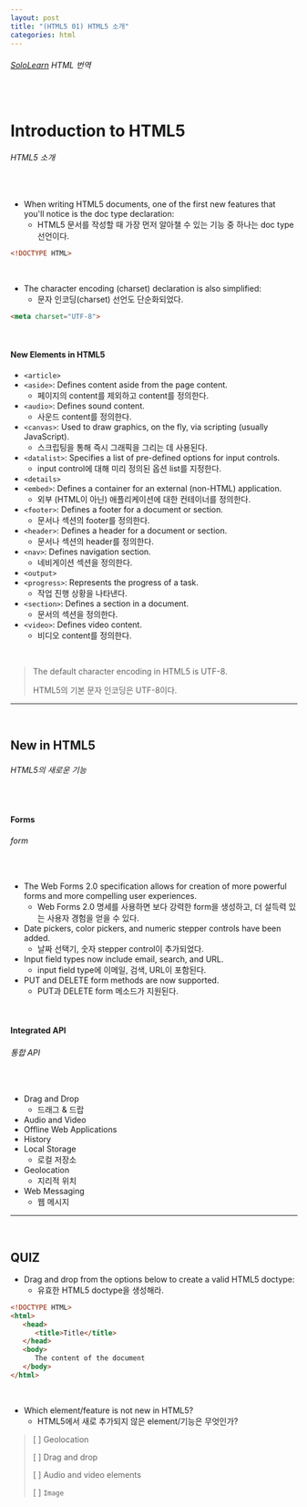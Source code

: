 ```yaml
---
layout: post
title: "(HTML5 01) HTML5 소개"
categories: html
---
```


###### [SoloLearn](https://www.sololearn.com/) HTML 번역

<br>

# Introduction to HTML5

###### HTML5 소개

<br>

- When writing HTML5 documents, one of the first new features that you'll notice is the doc type declaration:
  - HTML5 문서를 작성할 때 가장 먼저 알아챌 수 있는 기능 중 하나는 doc type 선언이다.

```html
<!DOCTYPE HTML>
```

<br>

- The character encoding (charset) declaration is also simplified:
  - 문자 인코딩(charset) 선언도 단순화되었다.

```html
<meta charset="UTF-8">
```

<br>

#### New Elements in HTML5

- `<article>`
- `<aside>`: Defines content aside from the page content.
  - 페이지의 content를 제외하고 content를 정의한다.
- `<audio>`: Defines sound content.
  - 사운드 content를 정의한다.
- `<canvas>`: Used to draw graphics, on the fly, via scripting (usually JavaScript).
  - 스크립팅을 통해 즉시 그래픽을 그리는 데 사용된다.
- `<datalist>`: Specifies a list of pre-defined options for input controls.
  - input control에 대해 미리 정의된 옵션 list를 지정한다.
- `<details>`
- `<embed>`: Defines a container for an external (non-HTML) application.
  - 외부 (HTML이 아닌) 애플리케이션에 대한 컨테이너를 정의한다.
- `<footer>`: Defines a footer for a document or section.
  - 문서나 섹션의 footer를 정의한다.
- `<header>`: Defines a header for a document or section.
  - 문서나 섹션의 header를 정의한다.
- `<nav>`: Defines navigation section.
  - 네비게이션 섹션을 정의한다.
- `<output>`
- `<progress>`: Represents the progress of a task.
  - 작업 진행 상황을 나타낸다.
- `<section>`: Defines a section in a document.
  - 문서의 섹션을 정의한다.
- `<video>`: Defines video content.
  - 비디오 content를 정의한다.

<br>

> The default character encoding in HTML5 is UTF-8.
>
> HTML5의 기본 문자 인코딩은 UTF-8이다.

------

<br>

## New in HTML5

###### HTML5의 새로운 기능

<br>

#### Forms

###### form

<br>

- The Web Forms 2.0 specification allows for creation of more powerful forms and more compelling user experiences.
  - Web Forms 2.0 명세를 사용하면 보다 강력한 form을 생성하고, 더 설득력 있는 사용자 경험을 얻을 수 있다.
- Date pickers, color pickers, and numeric stepper controls have been added.
  - 날짜 선택기, 숫자 stepper control이 추가되었다.
- Input field types now include email, search, and URL.
  - input field type에 이메일, 검색, URL이 포함된다.
- PUT and DELETE form methods are now supported.
  - PUT과 DELETE form 메소드가 지원된다.

<br>

#### Integrated API

###### 통합 API

<br>

- Drag and Drop
  - 드래그 & 드랍
- Audio and Video
- Offline Web Applications
- History
- Local Storage
  - 로컬 저장소
- Geolocation
  - 지리적 위치
- Web Messaging
  - 웹 메시지

------

<br>

## QUIZ

- Drag and drop from the options below to create a valid HTML5 doctype:
  - 유효한 HTML5 doctype을 생성해라.

```html
<!DOCTYPE HTML>
<html>
   <head>
      <title>Title</title>
   </head>
   <body>
      The content of the document
   </body>
</html>
```

<br>

- Which element/feature is not new in HTML5?
  - HTML5에서 새로 추가되지 않은 element/기능은 무엇인가?

> [ ] Geolocation
>
> [ ] Drag and drop
>
> [ ] Audio and video elements
>
> [ ] `Image`

<br>

